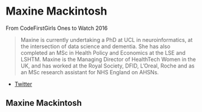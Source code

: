 # Maxine Mackintosh

From CodeFirstGirls Ones to Watch 2016
> Maxine is currently undertaking a PhD at UCL in neuroinformatics, at the intersection of data science and dementia. She has also completed an MSc in Health Policy and Economics at the LSE and LSHTM. Maxine is the Managing Director of HealthTech Women in the UK, and has worked at the Royal Society, DFID, L’Oreal, Roche and as an MSc research assistant for NHS England on AHSNs.

* [Twitter](https://twitter.com/Maxi_Macki)

## Maxine Mackintosh
